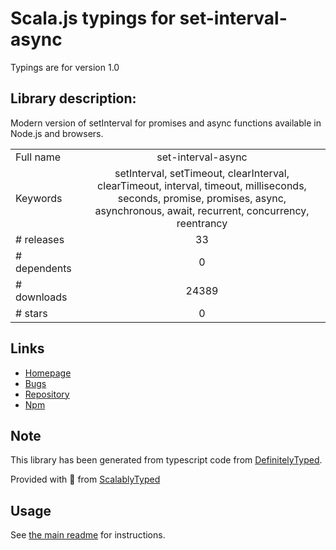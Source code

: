 
# Scala.js typings for set-interval-async

Typings are for version 1.0

## Library description:
Modern version of setInterval for promises and async functions available in Node.js and browsers.

|                    |                 |
| ------------------ | :-------------: |
| Full name          | set-interval-async |
| Keywords           | setInterval, setTimeout, clearInterval, clearTimeout, interval, timeout, milliseconds, seconds, promise, promises, async, asynchronous, await, recurrent, concurrency, reentrancy |
| # releases         | 33 |
| # dependents       | 0 |
| # downloads        | 24389 |
| # stars            | 0 |

## Links
- [Homepage](https://github.com/ealmansi/set-interval-async)
- [Bugs](https://github.com/ealmansi/set-interval-async/issues)
- [Repository](https://github.com/ealmansi/set-interval-async)
- [Npm](https://www.npmjs.com/package/set-interval-async)
    


## Note
This library has been generated from typescript code from [DefinitelyTyped](https://definitelytyped.org).

Provided with :purple_heart: from [ScalablyTyped](https://github.com/oyvindberg/ScalablyTyped)

## Usage
See [the main readme](../../readme.md) for instructions.


